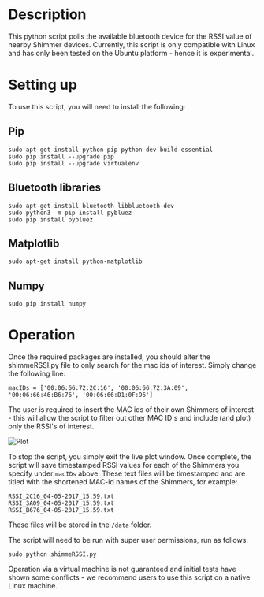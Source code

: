 # Description
This python script polls the available bluetooth device for the RSSI value of nearby Shimmer devices. Currently, this script is only compatible with Linux and has only been tested on the Ubuntu platform - hence it is experimental. 

# Setting up
To use this script, you will need to install the following:

## Pip
```
sudo apt-get install python-pip python-dev build-essential
sudo pip install --upgrade pip 
sudo pip install --upgrade virtualenv 
```

## Bluetooth libraries
```
sudo apt-get install bluetooth libbluetooth-dev
sudo python3 -m pip install pybluez
sudo pip install pybluez
```

## Matplotlib

```
sudo apt-get install python-matplotlib
```

## Numpy

```
sudo pip install numpy
```

# Operation
Once the required packages are installed, you should alter the shimmeRSSI.py file to only search for the mac ids of interest. Simply change the following line:
```
macIDs = ['00:06:66:72:2C:16', '00:06:66:72:3A:09', '00:06:66:46:B6:76', '00:06:66:D1:0F:96']
```
The user is required to insert the MAC ids of their own Shimmers of interest - this will allow the script to filter out other MAC ID's and include (and plot) only the RSSI's of interest.

![Plot](https://github.com/ShimmerResearch/shimmer3/blob/master/LogAndStream/python_scripts/RSSI%20test%20-%20experimental/SampleScreenshot.png)

To stop the script, you simply exit the live plot window. Once complete, the script will save timestamped RSSI values for each of the Shimmers you specify under ```macIDs``` above. These text files will be timestamped and are titled with the shortened MAC-id names of the Shimmers, for example:
```
RSSI_2C16_04-05-2017_15.59.txt
RSSI_3A09_04-05-2017_15.59.txt
RSSI_B676_04-05-2017_15.59.txt
```

These files will be stored in the ```/data``` folder.

The script will need to be run with super user permissions, run as follows:

```
sudo python shimmeRSSI.py
```

Operation via a virtual machine is not guaranteed and initial tests have shown some conflicts - we recommend users to use this script on a native Linux machine.
